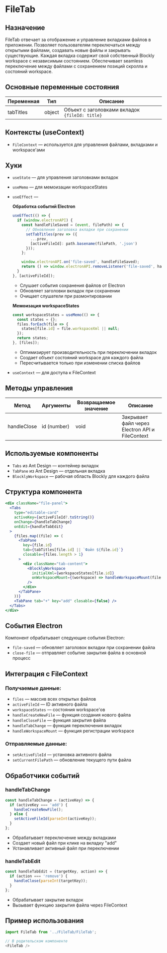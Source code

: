 # FileTab

## Назначение
FileTab отвечает за отображение и управление вкладками файлов в приложении. Позволяет пользователям переключаться между открытыми файлами, создавать новые файлы и закрывать существующие. Каждая вкладка содержит свой собственный Blockly workspace с независимым состоянием. Обеспечивает seamless переключение между файлами с сохранением позиций скролла и состояний workspace.

## Основные переменные состояния

| Переменная      | Тип      | Описание                                                        |
|-----------------|----------|-----------------------------------------------------------------|
| tabTitles       | object   | Объект с заголовками вкладок `{fileId: title}`                  |

## Контексты (useContext)
- `FileContext` — используется для управления файлами, вкладками и workspace'ами

## Хуки
- `useState` — для управления заголовками вкладок
- `useMemo` — для мемоизации workspaceStates
- `useEffect` —

  **Обработка событий Electron**
   ```javascript
   useEffect(() => {
     if (window.electronAPI) {
       const handleFileSaved = (event, filePath) => {
         // Обновление заголовка вкладки при сохранении
         setTabTitles(prev => ({
           ...prev,
           [activeFileId]: path.basename(filePath, '.json')
         }));
       };

       window.electronAPI.on('file-saved', handleFileSaved);
       return () => window.electronAPI.removeListener('file-saved', handleFileSaved);
     }
   }, [activeFileId]);
   ```
   - Слушает события сохранения файлов от Electron
   - Обновляет заголовки вкладок при сохранении
   - Очищает слушатели при размонтировании

  **Мемоизация workspaceStates**
   ```javascript
   const workspaceStates = useMemo(() => {
     const states = {};
     files.forEach(file => {
       states[file.id] = file.workspaceXml || null;
     });
     return states;
   }, [files]);
   ```
   - Оптимизирует производительность при переключении вкладок
   - Создает объект состояний workspace для каждого файла
   - Пересчитывается только при изменении списка файлов
- `useContext` — для доступа к FileContext

## Методы управления

| Метод        | Аргументы         | Возвращаемое значение | Описание                                                        |
|--------------|-------------------|----------------------|-----------------------------------------------------------------|
| handleClose  | id (number)       | void                 | Закрывает файл через Electron API и FileContext                |

## Используемые компоненты
- `Tabs` из Ant Design — контейнер вкладок
- `TabPane` из Ant Design — отдельная вкладка
- `BlocklyWorkspace` — рабочая область Blockly для каждого файла

## Структура компонента
```jsx
<div className="file-panel">
  <Tabs
    type="editable-card"
    activeKey={activeFileId?.toString()}
    onChange={handleTabChange}
    onEdit={handleTabEdit}
  >
    {files.map((file) => (
      <TabPane
        key={file.id}
        tab={tabTitles[file.id] || `Файл ${file.id}`}
        closable={files.length > 1}
      >
        <div className="tab-content">
          <BlocklyWorkspace
            initialXml={workspaceStates[file.id]}
            onWorkspaceMount={(workspace) => handleWorkspaceMount(file.id, workspace)}
          />
        </div>
      </TabPane>
    ))}
    <TabPane tab="+" key="add" closable={false} />
  </Tabs>
</div>
```

## События Electron
Компонент обрабатывает следующие события Electron:
- `file-saved` — обновляет заголовок вкладки при сохранении файла
- `close-file` — отправляет событие закрытия файла в основной процесс

## Интеграция с FileContext

### Получаемые данные:
- `files` — массив всех открытых файлов
- `activeFileId` — ID активного файла
- `workspaceStates` — состояния workspace'ов
- `handleCreateNewFile` — функция создания нового файла
- `handleCloseFile` — функция закрытия файла
- `handleTabChange` — функция переключения вкладок
- `handleWorkspaceMount` — функция регистрации workspace

### Отправляемые данные:
- `setActiveFileId` — установка активного файла
- `setCurrentFilePath` — обновление текущего пути файла

## Обработчики событий

### handleTabChange
```javascript
const handleTabChange = (activeKey) => {
  if (activeKey === 'add') {
    handleCreateNewFile();
  } else {
    setActiveFileId(parseInt(activeKey));
  }
};
```
- Обрабатывает переключение между вкладками
- Создает новый файл при клике на вкладку "add"
- Устанавливает активный файл при переключении

### handleTabEdit
```javascript
const handleTabEdit = (targetKey, action) => {
  if (action === 'remove') {
    handleClose(parseInt(targetKey));
  }
};
```
- Обрабатывает закрытие вкладок
- Вызывает функцию закрытия файла через FileContext

## Пример использования
```javascript
import FileTab from '../FileTab/FileTab';

// В родительском компоненте
<FileTab />
```

